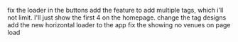 <!-- reduce button size -->
fix the loader in the buttons
add the feature to add multiple tags, which i'll not limit. I'll just show the first 4 on the homepage.
change the tag designs
add the new horizontal loader to the app 
fix the showing no venues on page load
<!-- make the day buttons circular -->

